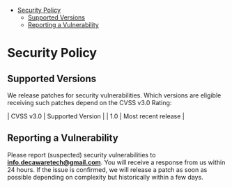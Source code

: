 
- [Security Policy](#security-policy)
  - [Supported Versions](#supported-versions)
  - [Reporting a Vulnerability](#reporting-a-vulnerability)

<!-- END doctoc generated TOC please keep comment here to allow auto update -->

# Security Policy

## Supported Versions

We release patches for security vulnerabilities. Which versions are eligible
receiving such patches depend on the CVSS v3.0 Rating:

| CVSS v3.0 | Supported Version                        |
| 1.0 | Most recent release                       |

## Reporting a Vulnerability

Please report (suspected) security vulnerabilities to
**[info.decawaretech@gmail.com](mailto:info.decawaretech@gmail.com)**. You will receive a response from
us within 24 hours. If the issue is confirmed, we will release a patch as soon
as possible depending on complexity but historically within a few days.
